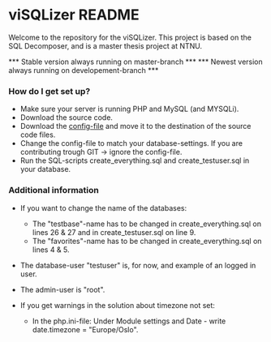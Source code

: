 # viSQLizer README #

Welcome to the repository for the viSQLizer.
This project is based on the SQL Decomposer, and is a master thesis project at NTNU.

*** Stable version always running on master-branch ***
*** Newest version always running on developement-branch ***

### How do I get set up? ###
* Make sure your server is running PHP and MySQL (and MYSQLi).
* Download the source code.
* Download the [config-file](https://bitbucket.org/gtl-hig/sql-decomposer/downloads/config.php) and move it to the destination of the source code files.
* Change the config-file to match your database-settings. If you are contributing trough GIT -> ignore the config-file.
* Run the SQL-scripts create_everything.sql and create_testuser.sql in your database.

### Additional information ###
* If you want to change the name of the databases: 
	* The "testbase"-name has to be changed in create_everything.sql on lines 26 & 27 and in create_testuser.sql on line 9.
	* The "favorites"-name has to be changed in create_everything.sql on lines 4 & 5.
* The database-user "testuser" is, for now, and example of an logged in user.
* The admin-user is "root".

* If you get warnings in the solution about timezone not set:
	* In the php.ini-file: Under Module settings and Date - write date.timezone = "Europe/Oslo".
